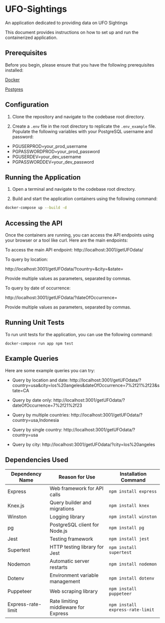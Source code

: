 # UFO-Sightings
An application dedicated to providing data on UFO Sightings

This document provides instructions on how to set up and run the containerized application. 

## Prerequisites
Before you begin, please ensure that you have the following prerequisites installed:

[Docker](https://docs.docker.com/desktop/install/windows-install/)

[Postgres](https://www.postgresql.org/download/)


## Configuration

1. Clone the repository and navigate to the codebase root directory.

2. Create a `.env` file in the root directory to replicate the `.env_example` file. Populate the following variables with your PostgreSQL username and password:

- PGUSERPROD=your_prod_username
- PGPASSWORDPROD=your_prod_password
- PGUSERDEV=your_dev_username
- PGPASSWORDDEV=your_dev_password


## Running the Application

1. Open a terminal and navigate to the codebase root directory.

2. Build and start the application containers using the following command:

```bash
docker-compose up --build -d
```


## Accessing the API
Once the containers are running, you can access the API endpoints using your browser or a tool like curl. Here are the main endpoints:

To access the main API endpoint: http://localhost:3001/getUFOdata/

To query by location:

http://localhost:3001/getUFOdata/?country=&city=&state=

Provide multiple values as parameters, separated by commas.

To query by date of occurrence:

http://localhost:3001/getUFOdata/?dateOfOccurrence=

Provide multiple values as parameters, separated by commas.

## Running Unit Tests
To run unit tests for the application, you can use the following command:

```docker-compose run app npm test```

## Example Queries
Here are some example queries you can try:

- Query by location and date:
http://localhost:3001/getUFOdata/?country=usa&city=los%20angeles&dateOfOccurrence=7%2f21%2f23&state=CA

- Query by date only:
http://localhost:3001/getUFOdata/?dateOfOccurrence=7%2f21%2f23

- Query by multiple countries:
http://localhost:3001/getUFOdata/?country=usa,Indonesia

- Query by single country:
http://localhost:3001/getUFOdata/?country=usa

- Query by city:
http://localhost:3001/getUFOdata/?city=los%20angeles


## Dependencies Used
| Dependency Name | Reason for Use                 | Installation Command     |
|-----------------|--------------------------------|--------------------------|
| Express         | Web framework for API calls    | `npm install express`    |
| Knex.js         | Query builder and migrations   | `npm install knex`       |
| Winston         | Logging library                | `npm install winston`    |
| pg              | PostgreSQL client for Node.js  | `npm install pg`         |
| Jest            | Testing framework              | `npm install jest` |
| Supertest       | HTTP testing library for Jest  | `npm install supertest` |
| Nodemon         | Automatic server restarts      | `npm install nodemon` |
| Dotenv          | Environment variable management| `npm install dotenv`     |
| Puppeteer          | Web scraping library| `npm install puppeteer`     |
| Express-rate-limit          | Rate limiting middleware for Express| `npm install express-rate-limit`     |
